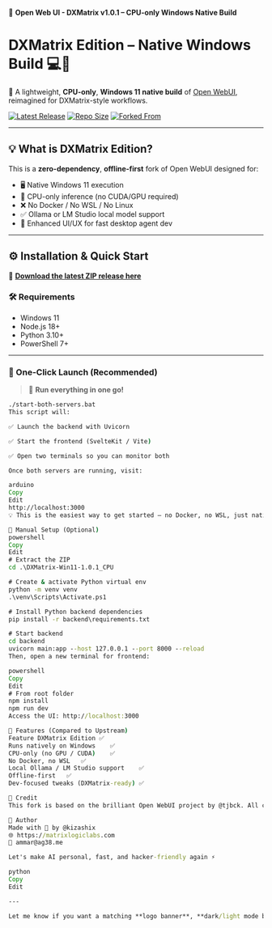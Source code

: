 🚀 **Open Web UI - DXMatrix v1.0.1 – CPU-only Windows Native Build**

# DXMatrix Edition – Native Windows Build 💻🧠

🚀 A lightweight, **CPU-only**, **Windows 11 native build** of [Open WebUI](https://github.com/open-webui/open-webui), reimagined for DXMatrix-style workflows.

[![Latest Release](https://img.shields.io/github/v/release/kizashix/docs?label=Release)](https://github.com/kizashix/docs/releases)
[![Repo Size](https://img.shields.io/github/repo-size/kizashix/docs)](https://github.com/kizashix/docs)
[![Forked From](https://img.shields.io/badge/forked%20from-open--webui%2Fopen--webui-blue?logo=github)](https://github.com/open-webui/open-webui)

---

## 💡 What is DXMatrix Edition?

This is a **zero-dependency**, **offline-first** fork of Open WebUI designed for:

- 🖥️ Native Windows 11 execution  
- 🧩 CPU-only inference (no CUDA/GPU required)  
- ❌ No Docker / No WSL / No Linux  
- ✅ Ollama or LM Studio local model support  
- 🧬 Enhanced UI/UX for fast desktop agent dev  

---

## ⚙️ Installation & Quick Start

🔗 [**Download the latest ZIP release here**](https://github.com/kizashix/docs/releases/latest)

### 🛠 Requirements

- Windows 11  
- Node.js 18+  
- Python 3.10+  
- PowerShell 7+

---

### 🚀 One-Click Launch (Recommended)

> 🎯 **Run everything in one go!**

```bat
./start-both-servers.bat
This script will:

✅ Launch the backend with Uvicorn

✅ Start the frontend (SvelteKit / Vite)

✅ Open two terminals so you can monitor both

Once both servers are running, visit:

arduino
Copy
Edit
http://localhost:3000
💡 This is the easiest way to get started — no Docker, no WSL, just native speed and control.

🧰 Manual Setup (Optional)
powershell
Copy
Edit
# Extract the ZIP
cd .\DXMatrix-Win11-1.0.1_CPU

# Create & activate Python virtual env
python -m venv venv
.\venv\Scripts\Activate.ps1

# Install Python backend dependencies
pip install -r backend\requirements.txt

# Start backend
cd backend
uvicorn main:app --host 127.0.0.1 --port 8000 --reload
Then, open a new terminal for frontend:

powershell
Copy
Edit
# From root folder
npm install
npm run dev
Access the UI: http://localhost:3000

🧪 Features (Compared to Upstream)
Feature	DXMatrix Edition ✅
Runs natively on Windows	✅
CPU-only (no GPU / CUDA)	✅
No Docker, no WSL	✅
Local Ollama / LM Studio support	✅
Offline-first	✅
Dev-focused tweaks (DXMatrix-ready)	✅

🔗 Credit
This fork is based on the brilliant Open WebUI project by @tjbck. All core functionality is preserved — this build simply retools the experience for Windows-native, no-dependency power users.

🧠 Author
Made with 💜 by @kizashix
🌐 https://matrixlogiclabs.com
📩 ammar@ag38.me

Let's make AI personal, fast, and hacker-friendly again ⚡

python
Copy
Edit

---

Let me know if you want a matching **logo banner**, **dark/light mode badges**, or if you'd like me to auto-
